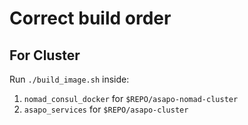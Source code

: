 # Correct build order

## For Cluster

Run `./build_image.sh` inside:

1. `nomad_consul_docker` for `$REPO/asapo-nomad-cluster`
2. `asapo_services` for `$REPO/asapo-cluster`
